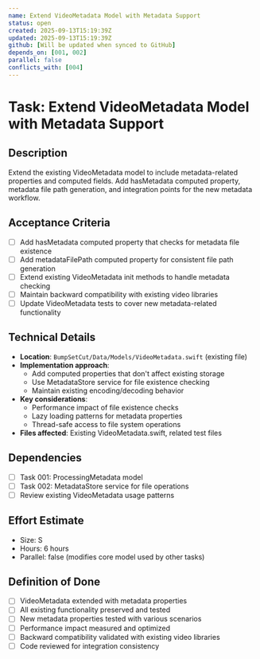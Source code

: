 ```yaml
---
name: Extend VideoMetadata Model with Metadata Support
status: open
created: 2025-09-13T15:19:39Z
updated: 2025-09-13T15:19:39Z
github: [Will be updated when synced to GitHub]
depends_on: [001, 002]
parallel: false
conflicts_with: [004]
---
```


# Task: Extend VideoMetadata Model with Metadata Support

## Description
Extend the existing VideoMetadata model to include metadata-related properties and computed fields. Add hasMetadata computed property, metadata file path generation, and integration points for the new metadata workflow.

## Acceptance Criteria
- [ ] Add hasMetadata computed property that checks for metadata file existence
- [ ] Add metadataFilePath computed property for consistent file path generation
- [ ] Extend existing VideoMetadata init methods to handle metadata checking
- [ ] Maintain backward compatibility with existing video libraries
- [ ] Update VideoMetadata tests to cover new metadata-related functionality

## Technical Details
- **Location**: `BumpSetCut/Data/Models/VideoMetadata.swift` (existing file)
- **Implementation approach**:
  - Add computed properties that don't affect existing storage
  - Use MetadataStore service for file existence checking
  - Maintain existing encoding/decoding behavior
- **Key considerations**:
  - Performance impact of file existence checks
  - Lazy loading patterns for metadata properties
  - Thread-safe access to file system operations
- **Files affected**: Existing VideoMetadata.swift, related test files

## Dependencies
- [ ] Task 001: ProcessingMetadata model
- [ ] Task 002: MetadataStore service for file operations
- [ ] Review existing VideoMetadata usage patterns

## Effort Estimate
- Size: S
- Hours: 6 hours
- Parallel: false (modifies core model used by other tasks)

## Definition of Done
- [ ] VideoMetadata extended with metadata properties
- [ ] All existing functionality preserved and tested
- [ ] New metadata properties tested with various scenarios
- [ ] Performance impact measured and optimized
- [ ] Backward compatibility validated with existing video libraries
- [ ] Code reviewed for integration consistency